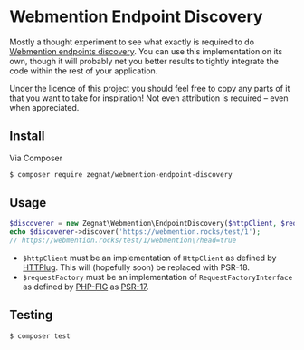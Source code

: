 # Webmention Endpoint Discovery

Mostly a thought experiment to see what exactly is required to do [Webmention endpoints discovery](https://webmention.net/draft/#sender-discovers-receiver-webmention-endpoint). You can use this implementation on its own, though it will probably net you better results to tightly integrate the code within the rest of your application.

Under the licence of this project you should feel free to copy any parts of it that you want to take for inspiration! Not even attribution is required – even when appreciated.

## Install

Via Composer

``` bash
$ composer require zegnat/webmention-endpoint-discovery
```

## Usage

``` php
$discoverer = new Zegnat\Webmention\EndpointDiscovery($httpClient, $requestFactory);
echo $discoverer->discover('https://webmention.rocks/test/1');
// https://webmention.rocks/test/1/webmention\?head=true
```

* `$httpClient` must be an implementation of `HttpClient` as defined by [HTTPlug](http://httplug.io/). This will (hopefully soon) be replaced with PSR-18.
* `$requestFactory` must be an implementation of `RequestFactoryInterface` as defined by [PHP-FIG](https://www.php-fig.org/) as [PSR-17](https://www.php-fig.org/psr/psr-17/).

## Testing

``` bash
$ composer test
```
